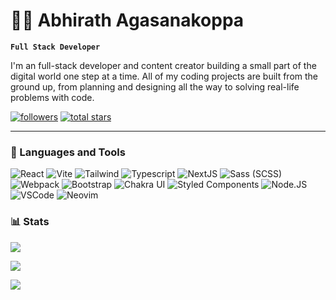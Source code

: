 # 👨‍💻 Abhirath Agasanakoppa

**`Full Stack Developer`**

I'm an full-stack developer and content creator building a small part of the digital world one step at a time. All of my coding projects are built from the ground up, from planning and designing all the way to solving real-life problems with code.

   <p align="left">
      <a href="https://github.com/TalkativeDiv?tab=followers">
         <img alt="followers" title="Follow me on Github" src="https://custom-icon-badges.demolab.com/github/followers/ForrestKnight?color=236ad3&labelColor=1155ba&style=for-the-badge&logo=person-add&label=Follow&logoColor=white"/></a>
      <a href="https://github.com/TalkativeDiv?tab=repositories&sort=stargazers">
         <img alt="total stars" title="Total stars on GitHub" src="https://custom-icon-badges.demolab.com/github/stars/ForrestKnight?color=55960c&style=for-the-badge&labelColor=488207&logo=star"/></a>
   </p>

---

### 🧰 Languages and Tools

<img src="https://img.shields.io/badge/react-%2320232a.svg?style=for-the-badge&logo=react&logoColor=%2361DAFB" alt="React">
<img src="https://img.shields.io/badge/vite-%23646CFF.svg?style=for-the-badge&logo=vite&logoColor=white" alt="Vite">
<img src="https://img.shields.io/badge/tailwindcss-%2338B2AC.svg?style=for-the-badge&logo=tailwind-css&logoColor=white" alt="Tailwind">
<img src="https://img.shields.io/badge/typescript-%23007ACC.svg?style=for-the-badge&logo=typescript&logoColor=white" alt="Typescript">
<img src="https://img.shields.io/badge/Next-black?style=for-the-badge&logo=next.js&logoColor=white" alt="NextJS">
<img src="https://img.shields.io/badge/SASS-hotpink.svg?style=for-the-badge&logo=SASS&logoColor=white" alt="Sass (SCSS)">
<img src="https://img.shields.io/badge/webpack-%238DD6F9.svg?style=for-the-badge&logo=webpack&logoColor=black" alt="Webpack">
<img src="https://img.shields.io/badge/bootstrap-%23563D7C.svg?style=for-the-badge&logo=bootstrap&logoColor=white" alt="Bootstrap">
<img src="https://img.shields.io/badge/chakra-%234ED1C5.svg?style=for-the-badge&logo=chakraui&logoColor=white" alt="Chakra UI">
<img src="https://img.shields.io/badge/styled--components-DB7093?style=for-the-badge&logo=styled-components&logoColor=white" alt="Styled Components">
<img src="https://img.shields.io/badge/node.js-6DA55F?style=for-the-badge&logo=node.js&logoColor=white" alt="Node.JS">
<img src="https://img.shields.io/badge/Visual%20Studio%20Code-0078d7.svg?style=for-the-badge&logo=visual-studio-code&logoColor=white" alt="VSCode">
<img src="https://img.shields.io/badge/NeoVim-%2357A143.svg?&style=for-the-badge&logo=neovim&logoColor=white" alt="Neovim">

<br />

### 📊 Stats

![](https://github-readme-stats.vercel.app/api?username=TalkativeDiv&theme=github_dark&hide_border=true&include_all_commits=false&count_private=false)
<br/>

![](https://github-readme-streak-stats.herokuapp.com/?user=TalkativeDiv&theme=github-dark-blue&hide_border=true)
<br/>

![](https://github-readme-stats.vercel.app/api/top-langs/?username=TalkativeDiv&theme=github_dark&hide_border=true&include_all_commits=false&count_private=false&layout=compact)

<!-- ![GitHub Streak](https://streak-stats.demolab.com?user=ForrestKnight&theme=gruvbox&border_radius=4.5) -->

#

